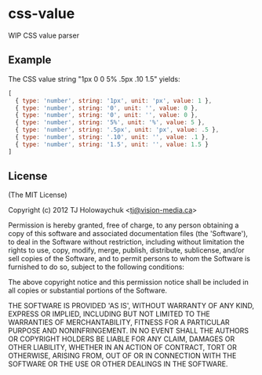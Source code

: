 
# css-value

  WIP CSS value parser

## Example

The CSS value string "1px 0 0 5% .5px .10 1.5" yields:

```js
[
  { type: 'number', string: '1px', unit: 'px', value: 1 },
  { type: 'number', string: '0', unit: '', value: 0 },
  { type: 'number', string: '0', unit: '', value: 0 },
  { type: 'number', string: '5%', unit: '%', value: 5 },
  { type: 'number', string: '.5px', unit: 'px', value: .5 },
  { type: 'number', string: '.10', unit: '', value: .1 },
  { type: 'number', string: '1.5', unit: '', value: 1.5 }
]
```

## License

(The MIT License)

Copyright (c) 2012 TJ Holowaychuk &lt;tj@vision-media.ca&gt;

Permission is hereby granted, free of charge, to any person obtaining
a copy of this software and associated documentation files (the
'Software'), to deal in the Software without restriction, including
without limitation the rights to use, copy, modify, merge, publish,
distribute, sublicense, and/or sell copies of the Software, and to
permit persons to whom the Software is furnished to do so, subject to
the following conditions:

The above copyright notice and this permission notice shall be
included in all copies or substantial portions of the Software.

THE SOFTWARE IS PROVIDED 'AS IS', WITHOUT WARRANTY OF ANY KIND,
EXPRESS OR IMPLIED, INCLUDING BUT NOT LIMITED TO THE WARRANTIES OF
MERCHANTABILITY, FITNESS FOR A PARTICULAR PURPOSE AND NONINFRINGEMENT.
IN NO EVENT SHALL THE AUTHORS OR COPYRIGHT HOLDERS BE LIABLE FOR ANY
CLAIM, DAMAGES OR OTHER LIABILITY, WHETHER IN AN ACTION OF CONTRACT,
TORT OR OTHERWISE, ARISING FROM, OUT OF OR IN CONNECTION WITH THE
SOFTWARE OR THE USE OR OTHER DEALINGS IN THE SOFTWARE.
